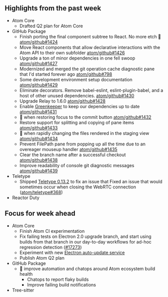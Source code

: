 ## Highlights from the past week

- Atom Core
  - Drafted Q2 plan for Atom Core
- GitHub Package
  - Finish porting the final component subtree to React. No more etch :tada: [atom/github#1424](https://github.com/atom/github/pull/1424)
  - Move React components that allow declarative interactions with the Atom API to their own subfolder [atom/github#1426](https://github.com/atom/github/pull/1426)
  - Upgrade a ton of minor dependencies in one fell swoop [atom/github#1427](https://github.com/atom/github/pull/1427)
  - Modernized and merged the git operation cache diagnostic pane that I'd started forever ago [atom/github#798](https://github.com/atom/github/pull/798)
  - Some development environment setup documentation [atom/github#1429](https://github.com/atom/github/pull/1429)
  - Eliminate decorators. Remove babel-eslint, eslint-plugin-babel, and a host of other unused dependencies. [atom/github#1430](https://github.com/atom/github/pull/1430)
  - Upgrade Relay to 1.6.0 [atom/github#1428](https://github.com/atom/github/pull/1428)
  - Enable [Greenkeeper](https://greenkeeper.io/) to keep our dependencies up to date [atom/github#1431](https://github.com/atom/github/pull/1431)
  - :bug: when restoring focus to the commit button [atom/github#1432](https://github.com/atom/github/pull/1432)
  - Restore support for splitting and copying of pane items [atom/github#1433](https://github.com/atom/github/pull/1433)
  - :bug: when rapidly changing the files rendered in the staging view [atom/github#1434](https://github.com/atom/github/pull/1434)
  - Prevent FilePath pane from popping up all the time due to an overeager mouseup handler [atom/github#1435](https://github.com/atom/github/pull/1435)
  - Clear the branch name after a successful checkout [atom/github#1438](https://github.com/atom/github/pull/1438)
  - Improve readability of console git diagnostic messages [atom/github#1439](https://github.com/atom/github/pull/1439)
- Teletype
  - Shipped [Teletype 0.13.2](https://github.com/atom/teletype/releases/tag/v0.13.2) to fix an issue that Fixed an issue that would sometimes occur when closing the WebRTC connection ([atom/teletype#368](https://github.com/atom/teletype/issues/368))
- Reactor Duty

## Focus for week ahead

- Atom Core
  - Finish Atom CI experimentation
  - Fix failing tests on Electron 2.0 upgrade branch, and start using builds from that branch in our day-to-day workflows for ad-hoc regression detection ([#17273](https://github.com/atom/atom/pull/17273))
  - Experiment with new [Electron auto-update service](https://electronjs.org/blog/autoupdating-electron-apps)
  - Publish Atom Q2 plan
- GitHub Package
  - :robot: improve automation and chatops around Atom ecosystem build health
    - Chatops to report flaky builds
    - Improve failing build notifications
- Tree-sitter
